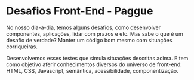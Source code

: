 # Desafios Front-End - Paggue
No nosso dia-a-dia, temos alguns desafios, como desenvolver componentes, aplicações, lidar com prazos e etc. Mas sabe o que é um desafio de verdade? Manter um código bom mesmo com situações corriqueiras.

Desenvolvemos esses testes que simula situações descritas acima. E tem como objetivo aferir conhecimentos diversos do universo de front-end: HTML, CSS, Javascript, semântica, acessibilidade, componentização.
